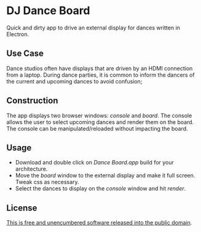 # DJ Dance Board
Quick and dirty app to drive an external display for dances written in Electron.

## Use Case
Dance studios often have displays that are driven by an HDMI connection from a laptop. During dance parties, it is
common to inform the dancers of the current and upcoming dances to avoid confusion;

## Construction
The app displays two browser windows: *console* and *board*.  The console allows the user to select upcoming dances
and render them on the board.  The console can be manipulated/reloaded without impacting the board.

## Usage
  * Download and double click on *Dance Board.app* build for your architecture.
  * Move the *board* window to the external display and make it full screen. Tweak css as necessary.
  * Select the dances to display on the *console* window and hit *render*.
  
## License
[This is free and unencumbered software released into the public domain](./LICENSE "The Unlicense").